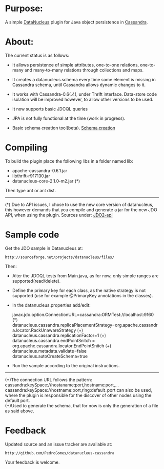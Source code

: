 # Purpose:

A simple 
<a href="http://www.datanucleus.org/project/download.html">DataNucleus</a> plugin for
Java object persistence in <a href="http://cassandra.apache.org/">Cassandra</a>.

# About: 

The current status is as follows:

- It allows persistence of simple attributes, one-to-one relations, one-to-many and many-to-many relations through collections and maps.  
 
- It creates a datanucleus.schema every time some element is missing in Cassandra schema, until Cassandra allows dynamic changes to it.

- It works with Cassandra-0.6(.4), under Thrift interface. Data-store code isolation will be improved however, to allow other versions to be used.

- It now supports basic JDOQL queries 

- JPA is not fully functional at the time (work in progress).

- Basic schema creation tool(beta). [Schema creation](http://wiki.github.com/PedroGomes/datanucleus-cassandra/wikis/schema-creation)



# Compiling

To build the plugin place the following libs in a folder named lib:

- apache-cassandra-0.6.1.jar <br>
- libthrift-r917130.jar <br>
- datanucleus-core-2.1.0-m2.jar (*)  

Then type ant or ant dist.

----------------
(*) Due to API issues, I chose to use the new core version of datanucleus, this however demands that you compile and generate a jar for the new JDO API, when using the plugin. Sources under:
<a href="http://www.datanucleus.org/downloads/maven2/javax/jdo/jdo2-api/2.3-ec/">JDO2-api</a> 

# Sample code
	
Get the JDO sample in Datanucleus at:

	http://sourceforge.net/projects/datanucleus/files/

Then:

- Alter the JDOQL tests from Main.java, as for now, only simple ranges are supported(read/delete).<br>
- Define the primary key for each class, as the native strategy is not supported (use for example @PrimaryKey annotations in the classes).<br>
- In the datanucleus.properties add/edit:

   javax.jdo.option.ConnectionURL=cassandra:ORMTest://localhost:9160   (*)
   datanucleus.cassandra.replicaPlacementStrategy=org.apache.cassandra.locator.RackUnawareStrategy (+) <br>
   datanucleus.cassandra.replicationFactor=1 (+) <br>
   datanucleus.cassandra.endPointSnitch = org.apache.cassandra.locator.EndPointSnitch (+) <br>
   datanucleus.metadata.validate=false 
   datanucleus.autoCreateSchema=true 

- Run the sample according to the original instructions.

-----------------
(*)The connection URL follows the pattern: cassandra:keySpace://hostaname:port,hostname:port,...
   cassandra:keySpace://hostname:port,ring:default_port can also be used, where the plugin is responsible for the discover of other nodes using the default port. <br>
(+)Used to generate the schema, that for now is only the generation of a file as said above. 

# Feedback

Updated source and an issue tracker are available at:
	
	http://github.com/PedroGomes/datanucleus-cassandra

Your feedback is welcome.




